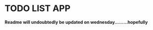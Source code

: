 # TODO LIST APP

#### Readme will undoubtedly be updated on wednesday.........hopefully

<!--
overview
link to site
installation instructions
 Built with
 feautures
 updates to add
 author
  -->
